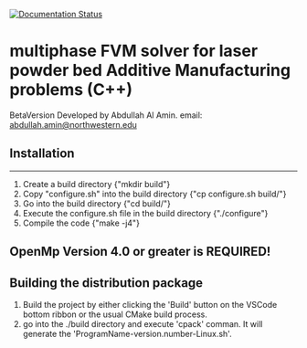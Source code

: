 [![Documentation Status](https://readthedocs.org/projects/mfvm/badge/?version=latest&style=for-the-badge)](https://mfvm.readthedocs.io/en/latest/?badge=latest)
# multiphase FVM solver for laser powder bed Additive Manufacturing problems (C++) 
BetaVersion
Developed by Abdullah Al Amin. email: abdullah.amin@northwestern.edu 

## Installation 
---
1. Create a build directory {"mkdir build"}
2. Copy "configure.sh" into the build directory {"cp configure.sh build/"}
3. Go into the build directory {"cd build/"}
4. Execute the configure.sh file in the build directory {"./configure"}
5. Compile the code {"make -j4"}

## OpenMp Version 4.0 or greater is REQUIRED!

## Building the distribution package
1. Build the project by either clicking the 'Build' button on the VSCode bottom ribbon or the usual CMake build process.
2. go into the ./build directory and execute 'cpack' comman. It will generate the 'ProgramName-version.number-Linux.sh'. 